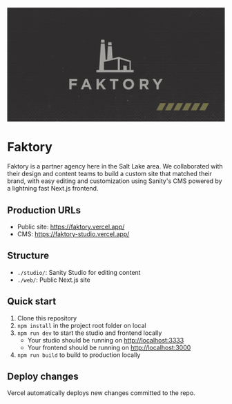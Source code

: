 ![Faktory Banner](./web/public/og-image.jpg)

# Faktory

Faktory is a partner agency here in the Salt Lake area. We collaborated with their design and content teams to build a custom site that matched their brand, with easy editing and customization using Sanity's CMS powered by a lightning fast Next.js frontend.

## Production URLs

- Public site: https://faktory.vercel.app/
- CMS: https://faktory-studio.vercel.app/

## Structure

- `./studio/`: Sanity Studio for editing content
- `./web/`: Public Next.js site

## Quick start

1. Clone this repository
2. `npm install` in the project root folder on local
3. `npm run dev` to start the studio and frontend locally
   - Your studio should be running on [http://localhost:3333](http://localhost:3333)
   - Your frontend should be running on [http://localhost:3000](http://localhost:3000)
4. `npm run build` to build to production locally

## Deploy changes

Vercel automatically deploys new changes committed to the repo.
